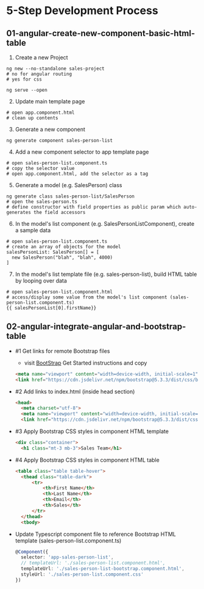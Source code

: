 
# 5-Step Development Process

## 01-angular-create-new-component-basic-html-table
1. Create a new Project
```
ng new --no-standalone sales-project
# no for angular routing
# yes for css

ng serve --open
```

2. Update main template page
```
# open app.component.html
# clean up contents

```
 
3. Generate a new component
```
ng generate component sales-person-list
```
4. Add a new component selector to app template page
```
# open sales-person-list.component.ts
# copy the selector value
# open app.component.html, add the selector as a tag
```
5. Generate a model (e.g. SalesPerson) class
```
ng generate class sales-person-list/SalesPerson
# open the sales-person.ts
# define constructor with field properties as public param which auto-generates the field accessors
```
6. In the model's list component (e.g. SalesPersonListComponent), create a sample data
```
# open sales-person-list.component.ts
# create an array of objects for the model
salesPersonList: SalesPerson[] = [
  new SalesPerson("blah", "blah", 4000)
]

```
7. In the model's list template file (e.g. sales-person-list), build HTML table by looping over data
```
# open sales-person-list.component.html
# access/display some value from the model's list component (sales-person-list.component.ts)
{{ salesPersonList[0].firstName}}
```

## 02-angular-integrate-angular-and-bootstrap-table

- #1 Get links for remote Bootstrap files
  - visit [BootStrap](www.getbootstrap.com) Get Started instructions and copy
  ```html
  <meta name="viewport" content="width=device-width, initial-scale=1">
  <link href="https://cdn.jsdelivr.net/npm/bootstrap@5.3.3/dist/css/bootstrap.min.css" rel="stylesheet" integrity="sha384-QWTKZyjpPEjISv5WaRU9OFeRpok6YctnYmDr5pNlyT2bRjXh0JMhjY6hW+ALEwIH" crossorigin="anonymous">
  ```

- #2 Add links to index.html (inside head section)
  ```html
  <head>
    <meta charset="utf-8">
    <meta name="viewport" content="width=device-width, initial-scale=1">
    <link href="https://cdn.jsdelivr.net/npm/bootstrap@5.3.3/dist/css/bootstrap.min.css" rel="stylesheet" integrity="sha384-QWTKZyjpPEjISv5WaRU9OFeRpok6YctnYmDr5pNlyT2bRjXh0JMhjY6hW+ALEwIH" crossorigin="anonymous">
  ```

- #3 Apply Bootstrap CSS styles in component HTML template
  ```html
  <div class="container">
    <h1 class="mt-3 mb-3">Sales Team</h1>
  ```
- #4 Apply Bootstrap CSS styles in component HTML table
  ```html
  <table class="table table-hover">
    <thead class="table-dark">
        <tr>
            <th>First Name</th>
            <th>Last Name</th>
            <th>Email</th>
            <th>Sales</th>
        </tr>
    </thead>
    <tbody>
  ```

- Update Typescript component file to reference Bootstrap HTML template (sales-person-list.component.ts)
  ```typescript
  @Component({
    selector: 'app-sales-person-list',
    // templateUrl: './sales-person-list.component.html',
    templateUrl: './sales-person-list-bootstrap.component.html',
    styleUrl: './sales-person-list.component.css'
  })
  ```